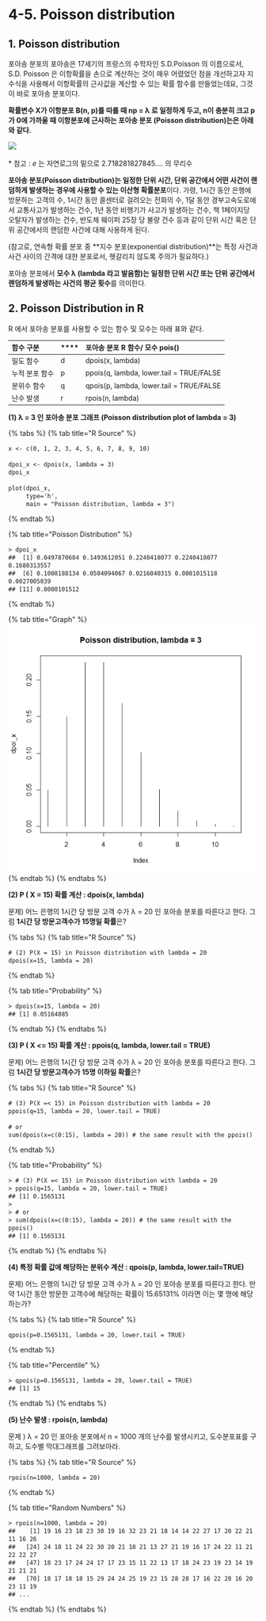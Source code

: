 # 4-5. Poisson distribution

##  1. Poisson distribution

포아송 분포의 포아송은 17세기의 프랑스의 수학자인 S.D.Poisson 의 이름으로서, S.D. Poisson 은 이항확률을 손으로 계산하는 것이 매우 어렸었던 점을 개선하고자 지수식을 사용해서 이항확률의 근사값을 계산할 수 있는 확률 함수를 만들었는데요, 그것이 바로 포아송 분포이다.

**확률변수 X가 이항분포 B\(n, p\)를 따를 때 np = λ 로 일정하게 두고, n이 충분히 크고 p가 0에 가까울 때 이항분포에 근사하는 포아송 분포 \(Poisson distribution\)는은 아래와 같다.**

![](https://t1.daumcdn.net/cfile/tistory/2678953A55F6E33633)

\* 참고 : _e_ 는 자연로그의 밑으로 2.718281827845.... 의 무리수

**포아송 분포\(Poisson distribution\)는 일정한 단위 시간, 단위 공간에서 어떤 사건이 랜덤하게 발생하는 경우에 사용할 수 있는 이산형 확률분포**이다.  가령, 1시간 동안 은행에 방문하는 고객의 수, 1시간 동안 콜센터로 걸려오는 전화의 수, 1달 동안 경부고속도로에서 교통사고가 발생하는 건수, 1년 동안 비행기가 사고가 발생하는 건수, 책 1페이지당 오탈자가 발생하는 건수, 반도체 웨이퍼 25장 당 불량 건수 등과 같이 단위 시간 혹은 단위 공간에서의 랜덤한 사건에 대해 사용하게 된다.

\(참고로, 연속형 확률 분포 중 **지수 분포\(exponential distribution\)**는 특정 사건과 사건 사이의 간격에 대한 분포로서, 헷갈리지 않도록 주의가 필요하다.\)

포아송 분포에서 **모수 λ \(lambda 라고 발음함\)는 일정한 단위 시간 또는 단위 공간에서 랜덤하게 발생하는 사건의 평균 횟수**를 의미한다.









## 2. Poisson Distribution in R

R 에서 포아송 분포를 사용할 수 있는 함수 및 모수는 아래 표와 같다.

| **함수 구분** | \*\*\*\* | **포아송 분포 R 함수/ 모수 pois\(\)**  |
| :--- | :--- | :--- |
|   밀도 함수 |  d |   dpois\(x, lambda\) |
|   누적 분포 함수 |  p |   ppois\(q, lambda, lower.tail = TRUE/FALSE |
|   분위수 함수 |  q |   qpois\(p, lambda, lower.tail = TRUE/FALSE |
|   난수 발생 |  r |   rpois\(n, lambda\) |





**\(1\) λ = 3 인 포아송 분포 그래프 \(Poisson distribution plot of lambda = 3\)**

{% tabs %}
{% tab title="R Source" %}
```text
x <- c(0, 1, 2, 3, 4, 5, 6, 7, 8, 9, 10)

dpoi_x <- dpois(x, lambda = 3)
dpoi_x

plot(dpoi_x, 
     type='h',
     main = "Poisson distribution, lambda = 3")
```
{% endtab %}

{% tab title="Poisson Distribution" %}
```text
> dpoi_x
##  [1] 0.0497870684 0.1493612051 0.2240418077 0.2240418077 0.1680313557
##  [6] 0.1008188134 0.0504094067 0.0216040315 0.0081015118 0.0027005039
## [11] 0.0008101512
```
{% endtab %}

{% tab title="Graph" %}
![](../.gitbook/assets/image%20%28118%29.png)
{% endtab %}
{% endtabs %}



**\(2\) P \( X = 15\) 확률 계산 : dpois\(x, lambda\)**

문제\)  어느 은행의 1시간 당 방문 고객 수가 λ = 20 인 포아송 분포를 따른다고 한다.  그럼 **1시간 당 방문고객수가 15명일 확률**은?

{% tabs %}
{% tab title="R Source" %}
```text
# (2) P(X = 15) in Poisson distribution with lambda = 20
dpois(x=15, lambda = 20)
```
{% endtab %}

{% tab title="Probability" %}
```text
> dpois(x=15, lambda = 20)
## [1] 0.05164885
```
{% endtab %}
{% endtabs %}

**\(3\) P \( X &lt;= 15\) 확률 계산 : ppois\(q, lambda, lower.tail = TRUE\)**

문제\)  어느 은행의 1시간 당 방문 고객 수가 λ = 20 인 포아송 분포를 따른다고 한다.  그럼 **1시간 당 방문고객수가 15명 이하일 확률**은?

{% tabs %}
{% tab title="R Source" %}
```text
# (3) P(X =< 15) in Poisson distribution with lambda = 20
ppois(q=15, lambda = 20, lower.tail = TRUE)

# or
sum(dpois(x=c(0:15), lambda = 20)) # the same result with the ppois()

```
{% endtab %}

{% tab title="Probability" %}
```text
> # (3) P(X =< 15) in Poisson distribution with lambda = 20
> ppois(q=15, lambda = 20, lower.tail = TRUE)
## [1] 0.1565131
> 
> # or
> sum(dpois(x=c(0:15), lambda = 20)) # the same result with the ppois()
## [1] 0.1565131
```
{% endtab %}
{% endtabs %}

**\(4\) 특정 확률 값에 해당하는 분위수 계산 : qpois\(p, lambda, lower.tail=TRUE\)**

문제\) 어느 은행의 1시간 당 방문 고객 수가 λ = 20 인 포아송 분포를 따른다고 한다.  만약 1시간 동안 방문한 고객수에 해당하는 확률이 15.65131% 이라면 이는 몇 명에 해당하는가?

{% tabs %}
{% tab title="R Source" %}
```text
qpois(p=0.1565131, lambda = 20, lower.tail = TRUE)
```
{% endtab %}

{% tab title="Percentile" %}
```text
> qpois(p=0.1565131, lambda = 20, lower.tail = TRUE)
## [1] 15
```
{% endtab %}
{% endtabs %}

**\(5\) 난수 발생 : rpois\(n, lambda\)**

문제 \) λ = 20 인 포아송 분포에서 n = 1000 개의 난수를 발생시키고, 도수분포표를 구하고, 도수별 막대그래프를 그려보아라.

{% tabs %}
{% tab title="R Source" %}
```text
rpois(n=1000, lambda = 20)
```
{% endtab %}

{% tab title="Random Numbers" %}
```text
> rpois(n=1000, lambda = 20)
##    [1] 19 16 23 18 23 30 19 16 32 23 21 18 14 14 22 27 17 20 22 21 11 16 26
##   [24] 24 18 11 24 22 30 20 21 18 21 13 27 21 19 16 17 24 22 11 21 22 22 27
##   [47] 18 23 17 24 24 17 17 23 15 11 22 13 17 18 24 23 19 23 14 19 21 21 21
##   [70] 18 17 18 18 15 29 24 24 25 19 23 15 28 28 17 16 22 28 16 20 23 11 19
## ...
```
{% endtab %}
{% endtabs %}



  
  


  


